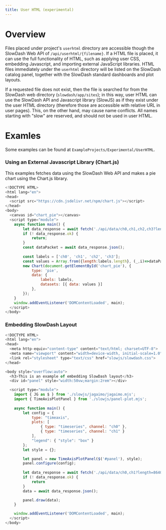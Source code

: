 ```yaml
---
title: User HTML (experimental)
---
```


# Overview
Files placed under project's `userhtml` directory are accessible though the SlowDash Web API of `/api/userhtml/{filename}`.
If a HTML file is placed, it can use the full functionality of HTML, such as applying user CSS, embedding Javascript, and importing external JavaScript libraries. HTML files immediately under the `userhtml` directory will be listed on the SlowDash catalog panel, together with the SlowDash standard dashboards and plot layouts.

If a requested file does not exist, then the file is searched for from the SlowDash web directory (`slowdash/app/sites`); 
in this way, user HTML can use the SlowDash API and Javascript library (SlowJS) as if they exist under the user HTML directory (therefore those are accessible with relative URL in user pages).
This, on the other hand, may cause name conflicts. All names starting with "slow" are reserved, and should not be used in user HTML.

# Examles
Some examples can be found at `ExampleProjects/Experimental/UserHTML`.

### Using an External Javascript Library (Chart.js)
This examples fetches data using the SlowDash Web API and makes a pie chart using the Chart.js library.
```javascript
<!DOCTYPE HTML>
<html lang="en">
<head>
  <script src="https://cdn.jsdelivr.net/npm/chart.js"></script>
</head>
<body>
  <canvas id="chart_pie"></canvas>
  <script type="module">
    async function main() {
        let data_response = await fetch('./api/data/ch0,ch1,ch2,ch3?length=60');
        if (! data_response.ok) {
            return;
        }
        const dataPacket = await data_response.json();
        
        const labels = ['ch0', 'ch1', 'ch2', 'ch3'];
        const values = Array.from({length:labels.length}, (_,i)=>dataPacket[labels[i]].x.at(-1));
        new Chart(document.getElementById('chart_pie'), {
            type: 'pie',
            data: {
                labels: labels,
                datasets: [{ data: values }]
            },
        });
    }
    window.addEventListener('DOMContentLoaded', main);
  </script>    
</body>
```

### Embedding SlowDash Layout
```javascript
<!DOCTYPE HTML>
<html lang="en">
<head>
  <meta http-equiv="content-type" content="text/html; charset=UTF-8">
  <meta name="viewport" content="width=device-width, initial-scale=1.0">
  <link rel="stylesheet" type="text/css" href="slowjs/slowdash.css">
</head>

<body style="overflow:auto">
  <h3>This is an example of embedding SlowDash layout</h3>
  <div id="panel" style="width:50vw;margin:2rem"></div>

  <script type="module">
    import { JG as $ } from './slowjs/jagaimo/jagaimo.mjs';
    import { TimeAxisPlotPanel } from './slowjs/panel-plot.mjs';
        
    async function main() {
        let config = {
            type: "timeaxis",
            plots: [
                { type: "timeseries", channel: "ch0" },
                { type: "timeseries", channel: "ch1" }
            ],
            "legend": { "style": "box" }
        };
        let style = {};

        let panel = new TimeAxisPlotPanel($('#panel'), style);
        panel.configure(config);
        
        let data_response = await fetch('./api/data/ch0,ch1?length=86400&resample=300');
        if (! data_response.ok) {
            return
        }
        data = await data_response.json();

        panel.draw(data);
    }

    window.addEventListener('DOMContentLoaded', main);
  </script>    
</body>
```
